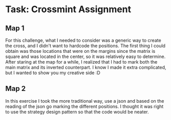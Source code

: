 # Task: Crossmint Assignment

## Map 1

For this challenge, what I needed to consider was a generic way to create the cross, and I didn't want to hardcode the positions. The first thing I could obtain was those locations that were on the margins since the matrix is square and was located in the center, so it was relatively easy to determine. After staring at the map for a while, I realized that I had to mark both the main matrix and its inverted counterpart. I know I made it extra complicated, but I wanted to show you my creative side :D

## Map 2

In this exercise I took the more traditional way, use a json and based on the reading of the json go marking the different positions. I thought it was right to use the strategy design pattern so that the code would be neater.
